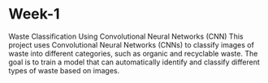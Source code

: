 # Week-1
Waste Classification Using Convolutional Neural Networks (CNN) This project uses Convolutional Neural Networks (CNNs) to classify images of waste into different categories, such as organic and recyclable waste. The goal is to train a model that can automatically identify and classify different types of waste based on images.
